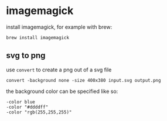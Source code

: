 # imagemagick

install imagemagick, for example with brew:

```shell
brew install imagemagick
```

## svg to png

use `convert` to create a png out of a svg file

```shell
convert -background none -size 400x380 input.svg output.png
```

the background color can be specified like so:

```shell
-color blue
-color "#ddddff"
-color "rgb(255,255,255)"
```